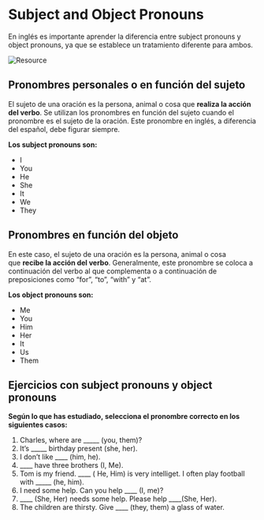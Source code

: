 # Subject and Object Pronouns

En inglés es importante aprender la diferencia entre subject pronouns y object pronouns, ya que se establece un tratamiento diferente para ambos.

![Resource](https://static.platzi.com/media/user_upload/s%E2%80%99%20to%20express%20possession%20-%20Google%20Chrome%208_21_2021%2012_58_23%20PM-9c969f0a-270a-44ec-811d-5519393dda92.jpg)

## Pronombres personales o en función del sujeto

El sujeto de una oración es la persona, animal o cosa que **realiza la acción del verbo**. Se utilizan los pronombres en función del sujeto cuando el pronombre es el sujeto de la oración. Este pronombre en inglés, a diferencia del español, debe figurar siempre.

**Los subject pronouns son:**

* I
* You
* He
* She
* It
* We
* They

## Pronombres en función del objeto

En este caso, el sujeto de una oración es la persona, animal o cosa que **recibe la acción del verbo**. Generalmente, este pronombre se coloca a continuación del verbo al que complementa o a continuación de preposiciones como “for”, “to”, “with” y “at”.

**Los object pronouns son:**

* Me
* You
* Him
* Her
* It
* Us
* Them

## Ejercicios con subject pronouns y object pronouns

**Según lo que has estudiado, selecciona el pronombre correcto en los siguientes casos:**

1. Charles, where are _____ (you, them)?
2. It’s _____ birthday present (she, her).
3. I don’t like ____ (him, he).
4. ____ have three brothers (I, Me).
5. Tom is my friend. ____ ( He, Him) is very intelliget. I often play football with _____ (he, him).
6. I need some help. Can you help ____ (I, me)?
7. ____ (She, Her) needs some help. Please help ____(She, Her).
8. The children are thirsty. Give ____ (they, them) a glass of water.


